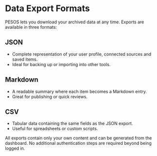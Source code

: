# Data Export Formats

PESOS lets you download your archived data at any time. Exports are available in three formats:

## JSON
- Complete representation of your user profile, connected sources and saved items.
- Ideal for backing up or importing into other tools.

## Markdown
- A readable summary where each item becomes a Markdown entry.
- Great for publishing or quick reviews.

## CSV
- Tabular data containing the same fields as the JSON export.
- Useful for spreadsheets or custom scripts.

All exports contain only your own content and can be generated from the dashboard. No additional authentication steps are required beyond being logged in.
